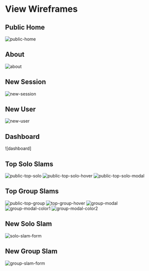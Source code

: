 # View Wireframes

## Public Home
![public-home]

## About
![about]

## New Session
![new-session]

## New User
![new-user]

## Dashboard
![dashboard]

## Top Solo Slams
![public-top-solo]
![public-top-solo-hover]
![public-top-solo-modal]

## Top Group Slams
![public-top-group]
![top-group-hover]
![group-modal]
![group-modal-color1]
![group-modal-color2]

## New Solo Slam
![solo-slam-form]

## New Group Slam
![group-slam-form]



[about]: ./wireframes/aboutpage.png
[dasboard]: ./wireframes/dashboard.png
[public-home]: ./wireframes/publichomepage.png
[new-session]: ./wireframes/returninguser.png
[new-user]: ./wireframes/newusersignup.png
[public-top-solo]: ./wireframes/publictopsolo.png
[public-top-solo-hover]: ./wireframes/publictopsolohover.png
[public-top-solo-modal]: ./wireframes/publictopsolomodal.png
[group-modal]: ./wireframes/groupmodal.png
[group-modal-color1]: ./wireframes/groupmodalcolor1.png
[group-modal-color2]: ./wireframes/groupmodalcolor2.png
[group-slam-form]: ./wireframes/groupslamform.png
[public-top-group]: ./wireframes/publictopgroup.png
[top-group-hover]: ./wireframes/topgrouphover.png
[solo-slam-form]: ./wireframes/topgrouphover.png
